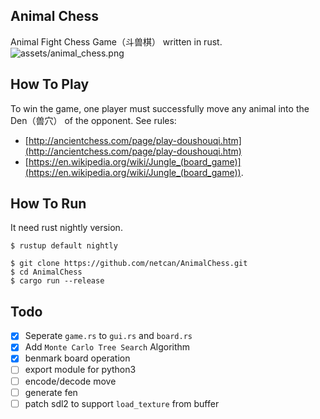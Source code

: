 ## Animal Chess
Animal Fight Chess Game（斗兽棋） written in rust.
![assets/animal_chess.png](assets/animal_chess.png)

## How To Play
To win the game, one player must successfully move any animal into the Den（兽穴） of the opponent.
See rules:
- [http://ancientchess.com/page/play-doushouqi.htm](http://ancientchess.com/page/play-doushouqi.htm)
- [https://en.wikipedia.org/wiki/Jungle_(board_game)](https://en.wikipedia.org/wiki/Jungle_(board_game)).

## How To Run
It need rust nightly version.
```
$ rustup default nightly
```

```
$ git clone https://github.com/netcan/AnimalChess.git
$ cd AnimalChess
$ cargo run --release
```

## Todo
- [X] Seperate `game.rs` to `gui.rs` and `board.rs`
- [x] Add `Monte Carlo Tree Search` Algorithm
- [X] benmark board operation
- [ ] export module for python3
- [ ] encode/decode move
- [ ] generate fen
- [ ] patch sdl2 to support `load_texture` from buffer
